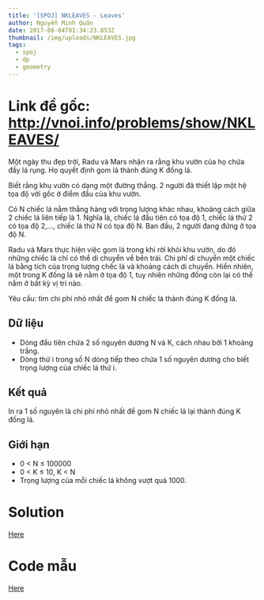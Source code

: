 ```yaml
---
title: '[SPOJ] NKLEAVES - Leaves'
author: Nguyễn Minh Quân
date: 2017-08-04T01:34:23.853Z
thumbnail: /img/uploads/NKLEAVES.jpg
tags:
  - spoj
  - dp
  - geometry
---
```

# Link đề gốc: <http://vnoi.info/problems/show/NKLEAVES/>

Một ngày thu đẹp trời, Radu và Mars nhận ra rằng khu vườn của họ chứa đầy lá rụng. Họ quyết định gom lá thành đúng K đống lá.

Biết rằng khu vườn có dạng một đường thẳng. 2 người đã thiết lập một hệ tọa độ với gốc ở điểm đầu của khu vườn.

Có N chiếc lá nằm thẳng hàng với trọng lượng khác nhau, khoảng cách giữa 2 chiếc lá liên tiếp là 1. Nghĩa là, chiếc lá đầu tiên có tọa độ 1, chiếc lá thứ 2 có tọa độ 2,..., chiếc lá thứ N có tọa độ N. Ban đầu, 2 người đang đứng ở tọa độ N.

Radu và Mars thực hiện việc gom lá trong khi rời khỏi khu vườn, do đó những chiếc lá chỉ có thể di chuyển về bên trái. Chi phí di chuyển một chiếc lá bằng tích của trọng lượng chếc lá và khoảng cách di chuyển. Hiển nhiên, một trong K đống lá sẽ nằm ở tọa độ 1, tuy nhiên những đống còn lại có thể nằm ở bất kỳ vị trí nào.

Yêu cầu: tìm chi phí nhỏ nhất để gom N chiếc lá thành đúng K đống lá.

## Dữ liệu

* Dòng đầu tiên chứa 2 số nguyên dương N và K, cách nhau bởi 1 khoảng trắng.
* Dòng thứ i trong số N dòng tiếp theo chứa 1 số nguyên dương cho biết trọng lượng của chiếc lá thứ i.

## Kết quả

In ra 1 số nguyên là chi phí nhỏ nhất để gom N chiếc lá lại thành đúng K đống lá.

## Giới hạn

* 0 < N ≤ 100000
* 0 < K ≤ 10, K < N
* Trọng lượng của mỗi chiếc lá không vượt quá 1000.

# Solution

[Here](http://dataurbia.com/FDh)

# Code mẫu

[Here](http://dataurbia.com/FEF)


